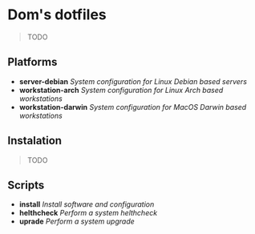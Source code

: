# Dom's dotfiles

> TODO

## Platforms

- **server-debian** _System configuration for Linux Debian based servers_
- **workstation-arch** _System configuration for Linux Arch based workstations_
- **workstation-darwin** _System configuration for MacOS Darwin based workstations_

## Instalation

> TODO

## Scripts

- **install** _Install software and configuration_
- **helthcheck** _Perform a system helthcheck_
- **uprade** _Perform a system upgrade_
